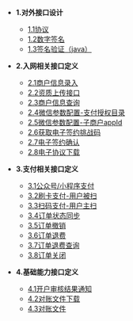 * **1.对外接口设计**
    * [1.1协议](design/protocol.md)
    * [1.2数字签名](design/signature.md)
    * [1.3签名验证（java）](design/verification.md)
* **2.入网相关接口定义**
    * [2.1商户信息录入](offline/protocol.md)
    * [2.2资质上传接口](offline/qualification.md)
    * [2.3商户信息查询](offline/patch.md)
    * [2.4微信参数配置-支付授权目录](offline/jsapiPath.md)
    * [2.5微信参数配置-子商户appId](offline/subAppid.md)
    * [2.6获取电子签约挑战码](offline/getVerifyCode.md)
    * [2.7电子签约确认](offline/doVerifyCodeSign.md)
    * [2.8电子协议下载](offline/queryElectronicAgreement.md)
* **3.支付相关接口定义**
    * [3.1公众号/小程序支付](offline/mini.md)
    * [3.2刷卡支付-用户被扫](offline/unactivescan.md)
    * [3.3扫码支付-用户主扫](offline/activescan.md)
    * [3.4订单状态同步](offline/apisync.md)
    * [3.5订单撤销](offline/cancel.md)
    * [3.6订单退费](offline/refund.md)
    * [3.7订单退费查询](offline/refundquery.md)
    * [3.8订单关闭](offline/closeOrder.md)
* **4.基础能力接口定义**
  
    * [4.1开户审核结果通知](basicability/notify.md)
    * [4.2对账文件下载](basicability/downfile.md)
    * [4.3对账文件](basicability/checkfile.md)
    

